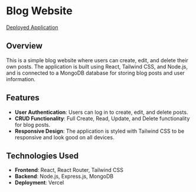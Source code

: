 # Blog Website

[Deployed Application](https://blog-server-red-iota.vercel.app/)

## Overview

This is a simple blog website where users can create, edit, and delete their own posts. The application is built using React, Tailwind CSS, and Node.js, and is connected to a MongoDB database for storing blog posts and user information.

## Features

- **User Authentication**: Users can log in to create, edit, and delete posts.
- **CRUD Functionality**: Full Create, Read, Update, and Delete functionality for blog posts.
- **Responsive Design**: The application is styled with Tailwind CSS to be responsive and look good on all devices.

## Technologies Used

- **Frontend**: React, React Router, Tailwind CSS
- **Backend**: Node.js, Express.js, MongoDB
- **Deployment**: Vercel

